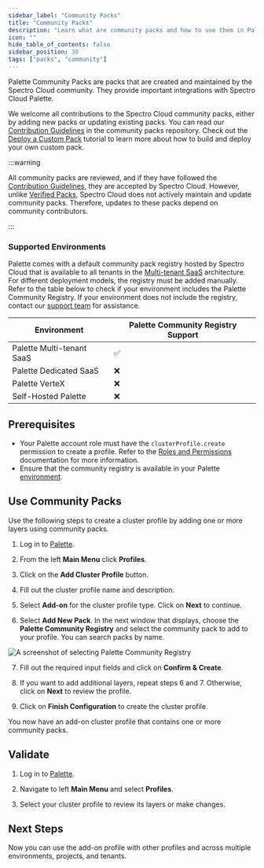 ```yaml
---
sidebar_label: "Community Packs"
title: "Community Packs"
description: "Learn what are community packs and how to use them in Palette."
icon: ""
hide_table_of_contents: false
sidebar_position: 30
tags: ["packs", "community"]
---
```


Palette Community Packs are packs that are created and maintained by the Spectro Cloud community. They provide important
integrations with Spectro Cloud Palette.

We welcome all contributions to the Spectro Cloud community packs, either by adding new packs or updating existing
packs. You can read our
[Contribution Guidelines](https://github.com/spectrocloud/pack-central?tab=readme-ov-file#contributing) in the community
packs repository. Check out the [Deploy a Custom Pack](../tutorials/profiles/deploy-pack.md) tutorial to learn more
about how to build and deploy your own custom pack.

:::warning

All community packs are reviewed, and if they have followed the
[Contribution Guidelines](https://github.com/spectrocloud/pack-central?tab=readme-ov-file#contributing), they are
accepted by Spectro Cloud. However, unlike [Verified Packs](./verified_packs.md), Spectro Cloud does not actively
maintain and update community packs. Therefore, updates to these packs depend on community contributors.

:::

### Supported Environments

Palette comes with a default community pack registry hosted by Spectro Cloud that is available to all tenants in the
[Multi-tenant SaaS](../architecture/architecture-overview.md) architecture. For different deployment models, the
registry must be added manually. Refer to the table below to check if your environment includes the Palette Community
Registry. If your environment does not include the registry, contact our
[support team](https://www.spectrocloud.com/contact) for assistance.

| **Environment**           | **Palette Community Registry Support** |
| ------------------------- | -------------------------------------- |
| Palette Multi-tenant SaaS | :white_check_mark:                     |
| Palette Dedicated SaaS    | :x:                                    |
| Palette VerteX            | :x:                                    |
| Self-Hosted Palette       | :x:                                    |

## Prerequisites

- Your Palette account role must have the `clusterProfile.create` permission to create a profile. Refer to the
  [Roles and Permissions](../user-management/palette-rbac/project-scope-roles-permissions.md#cluster-profile)
  documentation for more information.
- Ensure that the community registry is available in your Palette [environment](#supported-environments).

## Use Community Packs

Use the following steps to create a cluster profile by adding one or more layers using community packs.

1. Log in to [Palette](https://console.spectrocloud.com/).

2. From the left **Main Menu** click **Profiles**.

3. Click on the **Add Cluster Profile** button.

4. Fill out the cluster profile name and description.

5. Select **Add-on** for the cluster profile type. Click on **Next** to continue.

6. Select **Add New Pack**. In the next window that displays, choose the **Palette Community Registry** and select the
   community pack to add to your profile. You can search packs by name.

![A screenshot of selecting Palette Community Registry](/integrations_community-packs_add-community-pack.webp)

7. Fill out the required input fields and click on **Confirm & Create**.

8. If you want to add additional layers, repeat steps 6 and 7. Otherwise, click on **Next** to review the profile.

9. Click on **Finish Configuration** to create the cluster profile.

You now have an add-on cluster profile that contains one or more community packs.

## Validate

1. Log in to [Palette](https://console.spectrocloud.com).

2. Navigate to left **Main Menu** and select **Profiles**.

3. Select your cluster profile to review its layers or make changes.

## Next Steps

Now you can use the add-on profile with other profiles and across multiple environments, projects, and tenants.

